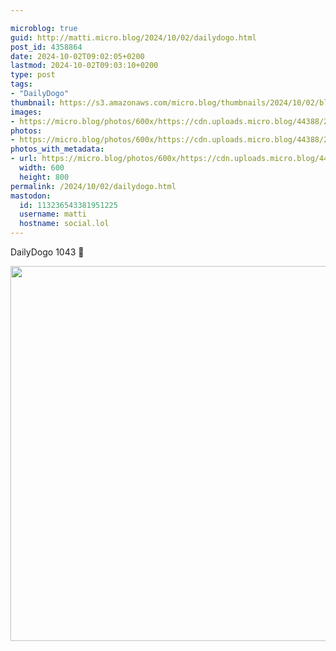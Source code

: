 ```yaml
---

microblog: true
guid: http://matti.micro.blog/2024/10/02/dailydogo.html
post_id: 4358864
date: 2024-10-02T09:02:05+0200
lastmod: 2024-10-02T09:03:10+0200
type: post
tags:
- "DailyDogo"
thumbnail: https://s3.amazonaws.com/micro.blog/thumbnails/2024/10/02/blog.martin-haehnel.de/68aee3761c59ff21133e011d4d93b7b7.png
images:
- https://micro.blog/photos/600x/https://cdn.uploads.micro.blog/44388/2024/6788479306af4029bf8aa67406f24a85.jpg
photos:
- https://micro.blog/photos/600x/https://cdn.uploads.micro.blog/44388/2024/6788479306af4029bf8aa67406f24a85.jpg
photos_with_metadata:
- url: https://micro.blog/photos/600x/https://cdn.uploads.micro.blog/44388/2024/6788479306af4029bf8aa67406f24a85.jpg
  width: 600
  height: 800
permalink: /2024/10/02/dailydogo.html
mastodon:
  id: 113236543381951225
  username: matti
  hostname: social.lol
---
```

DailyDogo 1043 🐶

<img src="/media/uploads/2024/6788479306af4029bf8aa67406f24a85.jpg" width="600" alt="" />
